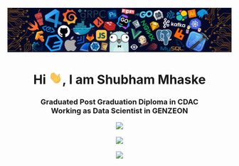 
<p align="center"><img src="https://raw.githubusercontent.com/KevinPatel04/KevinPatel04/master/header.png"></p>

<h1 align="center">Hi <img src="https://raw.githubusercontent.com/KevinPatel04/KevinPatel04/master/Hi.gif" width="30px">, I am Shubham Mhaske </h1>

<h3><p align="center" width="150px"> Graduated Post Graduation Diploma in CDAC <br>Working as Data Scientist in GENZEON</p></h3>


<p align="center"><img src="https://github-readme-stats.vercel.app/api/top-langs/?username=Mhaske1200&layout=compact&hide=TSQL&theme=chartreuse-dark"></p>
<p align="center" ><img src="https://github-readme-stats.vercel.app/api?username=Mhaske1200&count_private=true&show_icons=true&&theme=chartreuse-dark&include_all_commits=true" width="400"></p> 
<p align="center" ><img src="https://github-readme-streak-stats.herokuapp.com?user=Mhaske1200&theme=chartreuse-dark"></p>
